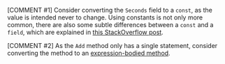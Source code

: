 [COMMENT #1]
Consider converting the `Seconds` field to a `const`, as the value is intended never to change. Using constants is not only more common, there are also some subtle differences between a `const` and a `field`, which are explained in [this StackOverflow post](https://stackoverflow.com/questions/755685/static-readonly-vs-const#755693).

[COMMENT #2]
As the `Add` method only has a single statement, consider converting the method to an [expression-bodied method](https://docs.microsoft.com/en-us/dotnet/csharp/programming-guide/statements-expressions-operators/expression-bodied-members#methods).